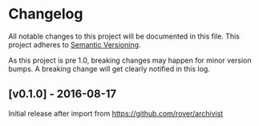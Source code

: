 # Changelog

All notable changes to this project will be documented in this
file.  This project adheres to [Semantic Versioning](http://semver.org/).

As this project is pre 1.0, breaking changes may happen for minor version
bumps.  A breaking change will get clearly notified in this log.

## [v0.1.0] - 2016-08-17

Initial release after import from https://github.com/rover/archivist

[Unreleased]: https://github.com/laxmicoinofficial/go/compare/stellar-archivist-v0.1.0...master

